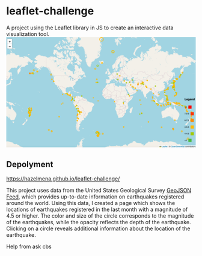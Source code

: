 # leaflet-challenge
A project using the Leaflet library in JS to create an interactive data visualization tool.
![Alt Text](Images/Leafletmap.png)

## Depolyment
https://hazelmena.github.io/leaflet-challenge/

This project uses data from the United States Geological Survey [GeoJSON Feed](https://earthquake.usgs.gov/earthquakes/feed/v1.0/geojson.php), which provides up-to-date information on earthquakes registered around the world.  Using this data, I created a page which shows the locations of earthquakes registered in the last month with a magnitude of 4.5 or higher.  The color and size of the circle corresponds to the magnitude of the earthquakes, while the opacity reflects the depth of the earthquake.  Clicking on a circle reveals additional information about the location of the earthquake.

Help from ask cbs
